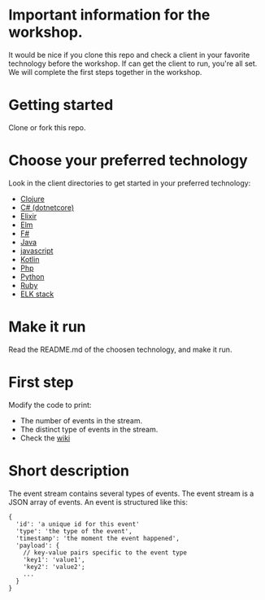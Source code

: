 # Important information for the workshop.
It would be nice if you clone this repo and check a client in your favorite technology before the workshop.
If can get the client to run, you're all set. We will complete the first steps together in the workshop.

# Getting started
Clone or fork this repo.

# Choose your preferred technology
Look in the client directories to get started in your preferred technology:
- [Clojure](/clojure)
- [C# (dotnetcore)](/csharp)
- [Elixir](/elixir)
- [Elm](/elm)
- [F#](/fsharp)
- [Java](/java)
- [javascript](/js)
- [Kotlin](/kotlin)
- [Php](/php)
- [Python](/python)
- [Ruby](/ruby)
- [ELK stack](/extra/elk)

# Make it run
Read the README.md of the choosen technology, and make it run.

# First step
Modify the code to print:
- The number of events in the stream.
- The distinct type of events in the stream.
- Check the [wiki](https://github.com/michelgrootjans/playing_with_projections/wiki)

# Short description
The event stream contains several types of events. The event stream is a JSON array of events. An event is structured like this:
```
{
  'id': 'a unique id for this event'
  'type': 'the type of the event',
  'timestamp': 'the moment the event happened',
  'payload': {
    // key-value pairs specific to the event type
    'key1': 'value1',
    'key2': 'value2';
    ...
  }
}
```
